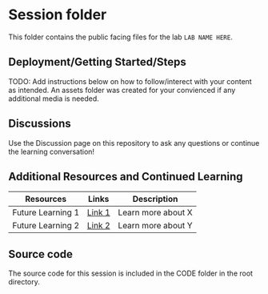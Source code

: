 # Session folder

This folder contains the public facing files for the lab `LAB NAME HERE`.

## Deployment/Getting Started/Steps

TODO: Add instructions below on how to follow/interect with your content as intended. An assets folder was created for your convienced if any additional media is needed.

## Discussions
Use the Discussion page on this repository to ask any questions or continue the learning conversation!

## Additional Resources and Continued Learning
| Resources          | Links                            | Description |
|-------------------|----------------------------------|-------------------|
| Future Learning 1        | [Link 1](https://www.google.com/) | Learn more about X |
| Future Learning 2     | [Link 2](https://www.google.com/) | Learn more about Y |

## Source code

The source code for this session is included in the CODE folder in the root directory.
